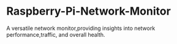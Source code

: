 # Raspberry-Pi-Network-Monitor
A versatile network monitor,providing insights into network performance,traffic, and overall health.
